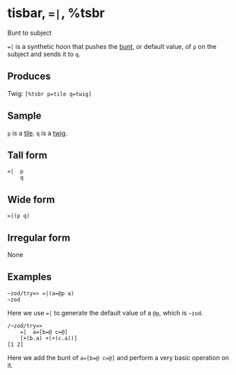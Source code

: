 tisbar, `=|`, %tsbr
============================

Bunt to subject

`=|` is a synthetic hoon that pushes the [bunt](), or default value, of
`p` on the subject and sends it to `q`.

Produces
--------

Twig: `[%tsbr p=tile q=twig]`

Sample
------

`p` is a [tile](). `q` is a [twig]().

Tall form
---------

    =|  p
        q

Wide form
---------

    =|(p q)

Irregular form
--------------

None

Examples
--------

    ~zod/try=> =|(a=@p a)
    ~zod

Here we use `=|` to generate the default value of a `@p`, which is
`~zod`.

    /~zod/try=> 
        =|  a=[b=@ c=@]
        [+(b.a) +(+(c.a))]
    [1 2]

Here we add the bunt of `a=[b=@ c=@]` and perform a very basic operation
on it.
